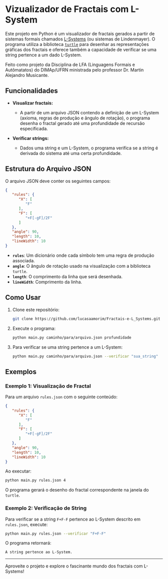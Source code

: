 # Vizualizador de Fractais com L-System

Este projeto em Python é um visualizador de fractais gerados a partir de sistemas formais chamados [L-Systems](https://en.wikipedia.org/wiki/L-system) (ou sistemas de Lindenmayer). O programa utiliza a biblioteca [`turtle`](https://docs.python.org/3/library/turtle.html) para desenhar as representações gráficas dos fractais e oferece também a capacidade de verificar se uma string pertence a um dado L-System.

Feito como projeto da Disciplina de LFA (Linguagens Formais e Autômatatos) do DIMAp/UFRN ministrada pelo professor Dr. Martin Alejandro Musicante.

## Funcionalidades

- **Visualizar fractais:**
  - A partir de um arquivo JSON contendo a definição de um L-System (axioma, regras de produção e ângulo de rotação), o programa desenha o fractal gerado até uma profundidade de recursão especificada.

- **Verificar strings:**
  - Dados uma string e um L-System, o programa verifica se a string é derivada do sistema até uma certa profundidade.

## Estrutura do Arquivo JSON

O arquivo JSON deve conter os seguintes campos:

```json
{
   "rules": {
      "X": [
         "F"
      ],
      "F": [
         "+F[-gF]/2F"
      ]
   },
   "angle": 90,
   "length": 10,
   "lineWidth": 10
}
```

- **`rules`**: Um dicionário onde cada símbolo tem uma regra de produção associada.
- **`angle`**: O ângulo de rotação usado na visualização com a biblioteca `turtle`.
- **`length`**: O comprimento da linha que será desenhada.
- **`lineWidth`**: Comprimento da linha.
## Como Usar

1. Clone este repositório:
   ```bash
   git clone https://github.com/lucasaamorim/Fractais-e-L_Systems.git
   ```

2. Execute o programa:
   ```bash
   python main.py caminho/para/arquivo.json profundidade
   ```

3. Para verificar se uma string pertence a um L-System:
   ```bash
   python main.py caminho/para/arquivo.json --verificar "sua_string"
   ```

## Exemplos

### Exemplo 1: Visualização de Fractal

Para um arquivo `rules.json` com o seguinte conteúdo:

```json
{
   "rules": {
      "X": [
         "F"
      ],
      "F": [
         "+F[-gF]/2F"
      ]
   },
   "angle": 90,
   "length": 10,
   "lineWidth": 10
}
```

Ao executar:
```bash
python main.py rules.json 4
```
O programa gerará o desenho do fractal correspondente na janela do `turtle`.

### Exemplo 2: Verificação de String

Para verificar se a string `F+F-F` pertence ao L-System descrito em `rules.json`, execute:
```bash
python main.py rules.json --verificar "F+F-F"
```

O programa retornará:
```
A string pertence ao L-System.
```


---

Aproveite o projeto e explore o fascinante mundo dos fractais com L-Systems!

